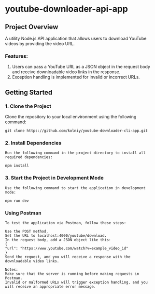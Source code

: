 # youtube-downloader-api-app

## Project Overview

A utility Node.js API application that allows users to download YouTube videos by providing the video URL.

### Features:

1. Users can pass a YouTube URL as a JSON object in the request body and receive downloadable video links in the response.
2. Exception handling is implemented for invalid or incorrect URLs.

## Getting Started

### 1. Clone the Project

Clone the repository to your local environment using the following command:

    git clone https://github.com/kolniy/youtube-downloader-cli-app.git

### 2. Install Dependencies

    Run the following command in the project directory to install all required dependencies:

    npm install

### 3. Start the Project in Development Mode

    Use the following command to start the application in development mode:

    npm run dev

### Using Postman

    To test the application via Postman, follow these steps:

    Use the POST method.
    Set the URL to localhost:4000/youtube/download.
    In the request body, add a JSON object like this:
    {
    "url": "https://www.youtube.com/watch?v=example_video_id"
    }
    Send the request, and you will receive a response with the downloadable video links.

    Notes:
    Make sure that the server is running before making requests in Postman.
    Invalid or malformed URLs will trigger exception handling, and you will receive an appropriate error message.
